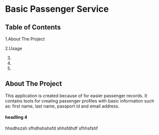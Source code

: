 # Basic Passenger Service

## Table of Contents
1.About The Project

2.Usage 

3.

4.

5.

## About The Project
This application is created because of for easier passenger records. It contains tools for creating passenger profiles with basic information such as: first name, last name, passport id and email address.



#### headling 4
hhsdhszsh
sfhdhshshsfd
shhsfdhdf
sfhhsfshf
